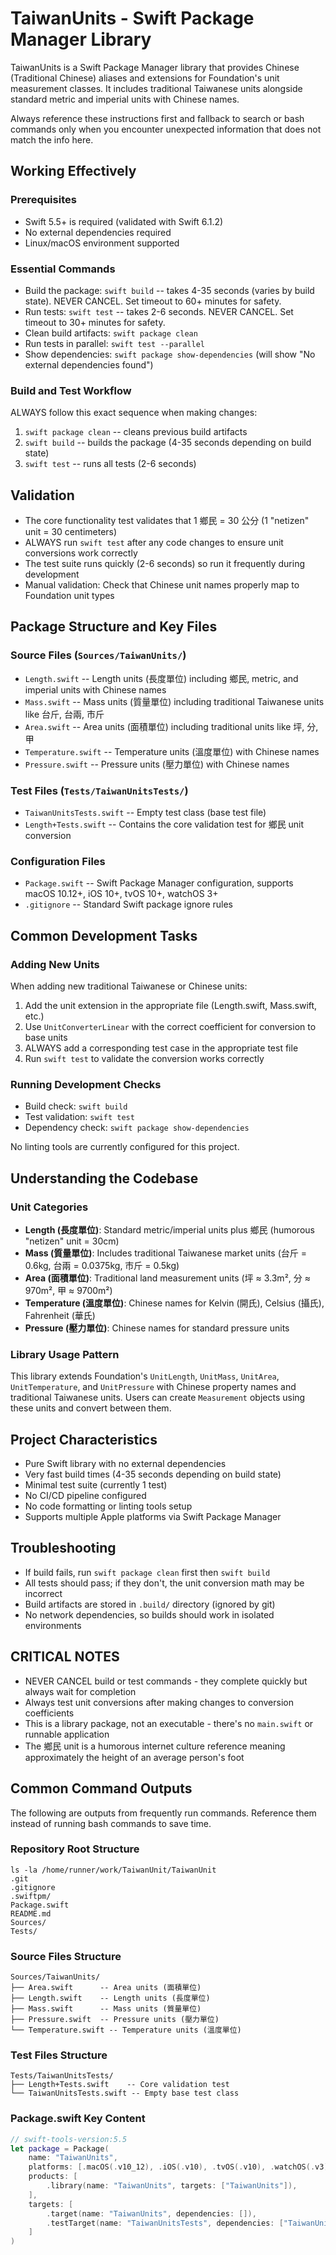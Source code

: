 # TaiwanUnits - Swift Package Manager Library
TaiwanUnits is a Swift Package Manager library that provides Chinese (Traditional Chinese) aliases and extensions for Foundation's unit measurement classes. It includes traditional Taiwanese units alongside standard metric and imperial units with Chinese names.

Always reference these instructions first and fallback to search or bash commands only when you encounter unexpected information that does not match the info here.

## Working Effectively

### Prerequisites
- Swift 5.5+ is required (validated with Swift 6.1.2)
- No external dependencies required
- Linux/macOS environment supported

### Essential Commands
- Build the package: `swift build` -- takes 4-35 seconds (varies by build state). NEVER CANCEL. Set timeout to 60+ minutes for safety.
- Run tests: `swift test` -- takes 2-6 seconds. NEVER CANCEL. Set timeout to 30+ minutes for safety.
- Clean build artifacts: `swift package clean`
- Run tests in parallel: `swift test --parallel`
- Show dependencies: `swift package show-dependencies` (will show "No external dependencies found")

### Build and Test Workflow
ALWAYS follow this exact sequence when making changes:
1. `swift package clean` -- cleans previous build artifacts
2. `swift build` -- builds the package (4-35 seconds depending on build state)
3. `swift test` -- runs all tests (2-6 seconds)

## Validation
- The core functionality test validates that 1 鄉民 = 30 公分 (1 "netizen" unit = 30 centimeters)
- ALWAYS run `swift test` after any code changes to ensure unit conversions work correctly
- The test suite runs quickly (2-6 seconds) so run it frequently during development
- Manual validation: Check that Chinese unit names properly map to Foundation unit types

## Package Structure and Key Files

### Source Files (`Sources/TaiwanUnits/`)
- `Length.swift` -- Length units (長度單位) including 鄉民, metric, and imperial units with Chinese names
- `Mass.swift` -- Mass units (質量單位) including traditional Taiwanese units like 台斤, 台兩, 市斤
- `Area.swift` -- Area units (面積單位) including traditional units like 坪, 分, 甲
- `Temperature.swift` -- Temperature units (溫度單位) with Chinese names
- `Pressure.swift` -- Pressure units (壓力單位) with Chinese names

### Test Files (`Tests/TaiwanUnitsTests/`)
- `TaiwanUnitsTests.swift` -- Empty test class (base test file)
- `Length+Tests.swift` -- Contains the core validation test for 鄉民 unit conversion

### Configuration Files
- `Package.swift` -- Swift Package Manager configuration, supports macOS 10.12+, iOS 10+, tvOS 10+, watchOS 3+
- `.gitignore` -- Standard Swift package ignore rules

## Common Development Tasks

### Adding New Units
When adding new traditional Taiwanese or Chinese units:
1. Add the unit extension in the appropriate file (Length.swift, Mass.swift, etc.)
2. Use `UnitConverterLinear` with the correct coefficient for conversion to base units
3. ALWAYS add a corresponding test case in the appropriate test file
4. Run `swift test` to validate the conversion works correctly

### Running Development Checks
- Build check: `swift build`
- Test validation: `swift test`
- Dependency check: `swift package show-dependencies`

No linting tools are currently configured for this project.

## Understanding the Codebase

### Unit Categories
- **Length (長度單位)**: Standard metric/imperial units plus 鄉民 (humorous "netizen" unit = 30cm)
- **Mass (質量單位)**: Includes traditional Taiwanese market units (台斤 = 0.6kg, 台兩 = 0.0375kg, 市斤 = 0.5kg)  
- **Area (面積單位)**: Traditional land measurement units (坪 ≈ 3.3m², 分 ≈ 970m², 甲 ≈ 9700m²)
- **Temperature (溫度單位)**: Chinese names for Kelvin (開氏), Celsius (攝氏), Fahrenheit (華氏)
- **Pressure (壓力單位)**: Chinese names for standard pressure units

### Library Usage Pattern
This library extends Foundation's `UnitLength`, `UnitMass`, `UnitArea`, `UnitTemperature`, and `UnitPressure` with Chinese property names and traditional Taiwanese units. Users can create `Measurement` objects using these units and convert between them.

## Project Characteristics
- Pure Swift library with no external dependencies
- Very fast build times (4-35 seconds depending on build state)
- Minimal test suite (currently 1 test)
- No CI/CD pipeline configured
- No code formatting or linting tools setup
- Supports multiple Apple platforms via Swift Package Manager

## Troubleshooting
- If build fails, run `swift package clean` first then `swift build`
- All tests should pass; if they don't, the unit conversion math may be incorrect
- Build artifacts are stored in `.build/` directory (ignored by git)
- No network dependencies, so builds should work in isolated environments

## CRITICAL NOTES
- NEVER CANCEL build or test commands - they complete quickly but always wait for completion
- Always test unit conversions after making changes to conversion coefficients
- This is a library package, not an executable - there's no `main.swift` or runnable application
- The 鄉民 unit is a humorous internet culture reference meaning approximately the height of an average person's foot

## Common Command Outputs
The following are outputs from frequently run commands. Reference them instead of running bash commands to save time.

### Repository Root Structure
```
ls -la /home/runner/work/TaiwanUnit/TaiwanUnit
.git
.gitignore
.swiftpm/
Package.swift
README.md
Sources/
Tests/
```

### Source Files Structure
```
Sources/TaiwanUnits/
├── Area.swift      -- Area units (面積單位)
├── Length.swift    -- Length units (長度單位) 
├── Mass.swift      -- Mass units (質量單位)
├── Pressure.swift  -- Pressure units (壓力單位)
└── Temperature.swift -- Temperature units (溫度單位)
```

### Test Files Structure
```
Tests/TaiwanUnitsTests/
├── Length+Tests.swift    -- Core validation test
└── TaiwanUnitsTests.swift -- Empty base test class
```

### Package.swift Key Content
```swift
// swift-tools-version:5.5
let package = Package(
    name: "TaiwanUnits",
    platforms: [.macOS(.v10_12), .iOS(.v10), .tvOS(.v10), .watchOS(.v3)],
    products: [
        .library(name: "TaiwanUnits", targets: ["TaiwanUnits"]),
    ],
    targets: [
        .target(name: "TaiwanUnits", dependencies: []),
        .testTarget(name: "TaiwanUnitsTests", dependencies: ["TaiwanUnits"])
    ]
)
```
